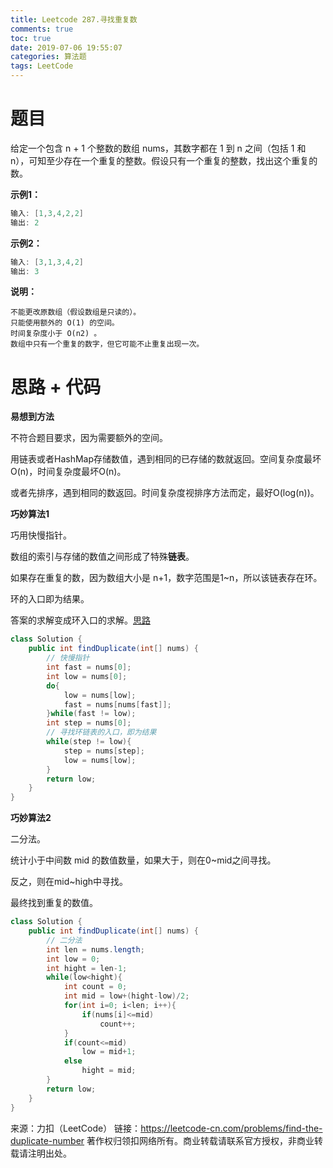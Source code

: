 ```yaml
---
title: Leetcode 287.寻找重复数
comments: true
toc: true
date: 2019-07-06 19:55:07
categories: 算法题
tags: LeetCode
---
```


# 题目

给定一个包含 n + 1 个整数的数组 nums，其数字都在 1 到 n 之间（包括 1 和 n），可知至少存在一个重复的整数。假设只有一个重复的整数，找出这个重复的数。

**示例1：**
```java
输入: [1,3,4,2,2]
输出: 2
```
**示例2：**
```java
输入: [3,1,3,4,2]
输出: 3
```
**说明：**
```
不能更改原数组（假设数组是只读的）。
只能使用额外的 O(1) 的空间。
时间复杂度小于 O(n2) 。
数组中只有一个重复的数字，但它可能不止重复出现一次。
```

# 思路 + 代码

**易想到方法**

不符合题目要求，因为需要额外的空间。

用链表或者HashMap存储数值，遇到相同的已存储的数就返回。空间复杂度最坏O(n)，时间复杂度最坏O(n)。

或者先排序，遇到相同的数返回。时间复杂度视排序方法而定，最好O(log(n))。


**巧妙算法1**

巧用快慢指针。

数组的索引与存储的数值之间形成了特殊**链表**。

如果存在重复的数，因为数组大小是 n+1，数字范围是1~n，所以该链表存在环。

环的入口即为结果。

答案的求解变成环入口的求解。[思路](https://blog.csdn.net/fynjy/article/details/47440049)

```java
class Solution {
    public int findDuplicate(int[] nums) {
        // 快慢指针
        int fast = nums[0];
        int low = nums[0];
        do{
            low = nums[low];
            fast = nums[nums[fast]];
        }while(fast != low);
        int step = nums[0];
        // 寻找环链表的入口，即为结果
        while(step != low){
            step = nums[step];
            low = nums[low];
        }
        return low;
    }
}
```

**巧妙算法2**

二分法。

统计小于中间数 mid 的数值数量，如果大于，则在0~mid之间寻找。

反之，则在mid~high中寻找。

最终找到重复的数值。

```java
class Solution {
    public int findDuplicate(int[] nums) {
        // 二分法
        int len = nums.length;
        int low = 0;
        int hight = len-1;
        while(low<hight){
            int count = 0;
            int mid = low+(hight-low)/2;
            for(int i=0; i<len; i++){
                if(nums[i]<=mid)
                    count++;
            }
            if(count<=mid)
                low = mid+1;
            else
                hight = mid;
        }
        return low;
    }
}
```

来源：力扣（LeetCode）
链接：https://leetcode-cn.com/problems/find-the-duplicate-number
著作权归领扣网络所有。商业转载请联系官方授权，非商业转载请注明出处。
